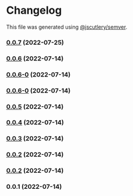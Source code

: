 # Changelog

This file was generated using [@jscutlery/semver](https://github.com/jscutlery/semver).

### [0.0.7](https://github.com/yurikrupnik/nx-go-playground/compare/api-products-0.0.6...api-products-0.0.7) (2022-07-25)

### [0.0.6](https://github.com/yurikrupnik/nx-go-playground/compare/api-products-0.0.6-0...api-products-0.0.6) (2022-07-14)

### [0.0.6-0](https://github.com/yurikrupnik/nx-go-playground/compare/api-products-0.0.6-0...api-products-0.0.6-0) (2022-07-14)

### [0.0.6-0](https://github.com/yurikrupnik/nx-go-playground/compare/api-products-0.0.5...api-products-0.0.6-0) (2022-07-14)

### [0.0.5](https://github.com/yurikrupnik/nx-go-playground/compare/api-products-0.0.4...api-products-0.0.5) (2022-07-14)

### [0.0.4](https://github.com/yurikrupnik/nx-go-playground/compare/api-products-0.0.3...api-products-0.0.4) (2022-07-14)

### [0.0.3](https://github.com/yurikrupnik/nx-go-playground/compare/api-products-0.0.2...api-products-0.0.3) (2022-07-14)

### [0.0.2](https://github.com/yurikrupnik/nx-go-playground/compare/api-products-0.0.1...api-products-0.0.2) (2022-07-14)

### [0.0.2](https://github.com/yurikrupnik/nx-go-playground/compare/api-products-0.0.1...api-products-0.0.2) (2022-07-14)

### 0.0.1 (2022-07-14)
